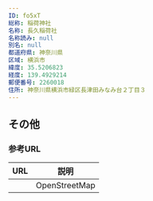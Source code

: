 ```yaml
---
ID: fo5xT
総称: 稲荷神社
名称: 長久稲荷社
名称読み: null
別名: null
都道府県: 神奈川県
区域: 横浜市
緯度: 35.5206823
経度: 139.4929214
郵便番号: 2260018
住所: 神奈川県横浜市緑区長津田みなみ台２丁目３
---
```


## その他

### 参考URL

| URL | 説明          |
| --- | ------------- |
|     | OpenStreetMap |
